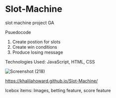 # Slot-Machine
slot machine project GA

Psuedocode
1. Create postion for slots
2. Create win conditions
3. Produce losing message


Technologies Used: JavaScript, HTML, CSS


![Screenshot (218)](https://user-images.githubusercontent.com/95941172/146535930-f664e637-79b0-4da5-8697-8e8298f8942c.png)


https://khalilahoward.github.io/Slot-Machine/

Icebox items: Images, betting feature, score feature

